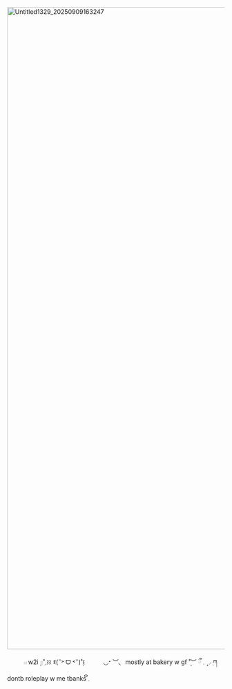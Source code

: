 <img width="2000" height="1482" alt="Untitled1329_20250909163247" src="https://github.com/user-attachments/assets/da71b2a0-2f49-44ac-9554-dc06ffecda06" />

 ⠀‎ ⠀  ⠀𓏼  w2i  ̣̣𓐇˚ִִ𓈒꒱꒱   ꉂ(˵˃ ᗜ ˂˵)˚̣̣꒰
  ⠀‎‎   ⠀‎ ⠀◡ᐩ ︶◟⠀mostly at bakery w gf  ˚̣̣̣︶ ྀ
  𓈒 ۪۪◞݂  ཀ  dontb roleplay w me tbanks    ິ𓈒

